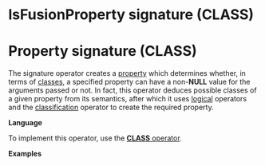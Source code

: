 # lsFusionProperty signature (CLASS)

# Property signature (CLASS)

The signature operator creates a [property](lsFusionProperties.md) which determines whether, in terms of [classes](lsFusionClasses.md), a specified property can have a non-**NULL** value for the arguments passed or not. In fact, this operator deduces possible classes of a given property from its semantics, after which it uses [logical](lsFusionLogical_operators_AND_OR_NOT_XOR_.md) operators and the [classification](lsFusionClassification_IS_AS_.md) operator to create the required property.

**Language**

To implement this operator, use the [**CLASS** operator](lsFusionCLASS_operator.md).

**Examples**


